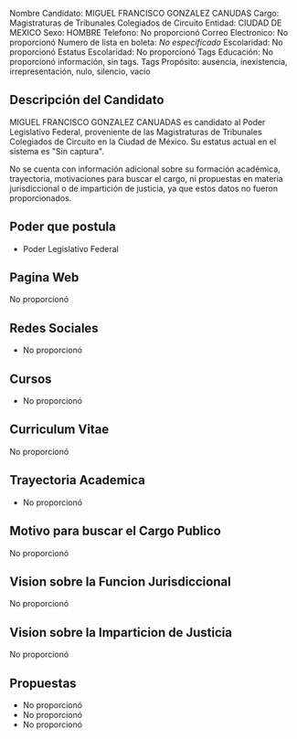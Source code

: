 Nombre Candidato: MIGUEL FRANCISCO GONZALEZ CANUDAS
Cargo: Magistraturas de Tribunales Colegiados de Circuito
Entidad: CIUDAD DE MEXICO
Sexo: HOMBRE
Telefono: No proporcionó
Correo Electronico: No proporcionó
Numero de lista en boleta: *No especificado*
Escolaridad: No proporcionó
Estatus Escolaridad: No proporcionó
Tags Educación: No proporcionó información, sin tags.
Tags Propósito: ausencia, inexistencia, irrepresentación, nulo, silencio, vacío


## Descripción del Candidato 

MIGUEL FRANCISCO GONZALEZ CANUADAS es candidato al Poder Legislativo Federal, proveniente de las Magistraturas de Tribunales Colegiados de Circuito en la Ciudad de México. Su estatus actual en el sistema es "Sin captura".

No se cuenta con información adicional sobre su formación académica, trayectoria, motivaciones para buscar el cargo, ni propuestas en materia jurisdiccional o de impartición de justicia, ya que estos datos no fueron proporcionados.


## Poder que postula

- Poder Legislativo Federal


## Pagina Web

No proporcionó


## Redes Sociales

- No proporcionó


## Cursos

- No proporcionó


## Curriculum Vitae

No proporcionó


## Trayectoria Academica

- No proporcionó


## Motivo para buscar el Cargo Publico

No proporcionó


## Vision sobre la Funcion Jurisdiccional

No proporcionó


## Vision sobre la Imparticion de Justicia

No proporcionó


## Propuestas

- No proporcionó
- No proporcionó
- No proporcionó

